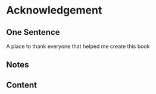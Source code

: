 # Acknowledgement 

## One Sentence 
A place to thank everyone that helped me create this book

## Notes

## Content 